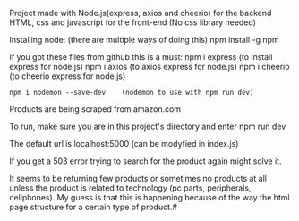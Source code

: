 Project made with Node.js(express, axios and cheerio) for the backend
HTML, css and javascript for the front-end (No css library needed)

Installing node: (there are multiple ways of doing this)
    npm install -g npm          

If you got these files from github this is a must:
    npm i express               (to install express for node.js)
    npm i axios                 (to axios express for node.js)
    npm i cheerio               (to cheerio express for node.js)

    npm i nodemon --save-dev    (nodemon to use with npm run dev)

Products are being scraped from amazon.com

To run, make sure you are in this project's directory and enter
    npm run dev

The default url is localhost:5000 (can be modyfied in index.js)

If you get a 503 error  trying to search for the product again 
might solve it.

It seems to be returning few products or sometimes no products at
all unless the product is related to technology (pc parts, peripherals,
cellphones). 
My guess is that this is happening because of the way the html page
 structure for a certain type of product.#